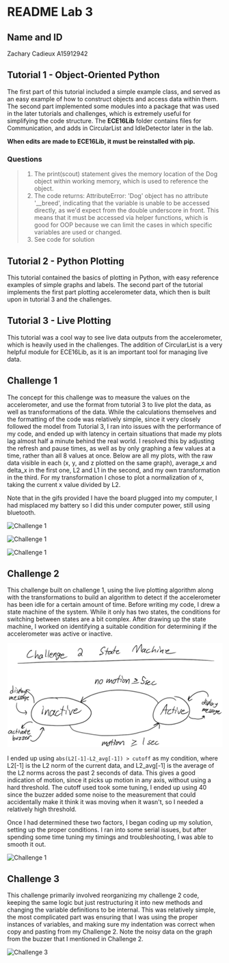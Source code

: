 [//]: <> (Titles)

# README Lab 3

[//]: <> (Name and ID)

## Name and ID

Zachary Cadieux A15912942

[//]: <> (Lab 1 Content)

## Tutorial 1 - Object-Oriented Python

The first part of this tutorial included a simple example class, and served as an easy example of how to construct objects and access data within them. The second part implemented some modules into a package that was used in the later tutorials and challenges, which is extremely useful for simplifying the code structure. The **ECE16Lib** folder contains files for Communication, and adds in CircularList and IdleDetector later in the lab. 

**When edits are made to **ECE16Lib**, it must be reinstalled with pip.**

### Questions

> 1) The print(scout) statement gives the memory location of the Dog object within working memory, which is used to reference the object.
> 2) The code returns: AttributeError: 'Dog' object has no attribute '__breed', indicating that the variable is unable to be accessed directly, as we'd expect from the double underscore in front. This means that it must be accessed via helper functions, which is good for OOP because we can limit the cases in which specific variables are used or changed.
> 3) See code for solution

## Tutorial 2 - Python Plotting

This tutorial contained the basics of plotting in Python, with easy reference examples of simple graphs and labels. The second part of the tutorial implements the first part plotting accelerometer data, which then is built upon in tutorial 3 and the challenges. 

## Tutorial 3 - Live Plotting

This tutorial was a cool way to see live data outputs from the accelerometer, which is heavily used in the challenges. The addition of CircularList is a very helpful module for ECE16Lib, as it is an important tool for managing live data. 

## Challenge 1

The concept for this challenge was to measure the values on the accelerometer, and use the format from tutorial 3 to live plot the data, as well as transformations of the data. While the calculations themselves and the formatting of the code was relatively simple, since it very closely followed the model from Tutorial 3, I ran into issues with the performance of my code, and ended up with latency in certain situations that made my plots lag almost half a minute behind the real world. I resolved this by adjusting the refresh and pause times, as well as by only graphing a few values at a time, rather than all 8 values at once. Below are all my plots, with the raw data visible in each (x, y, and z plotted on the same graph), average_x and delta_x in the first one, L2 and L1 in the second, and my own transformation in the third. For my transformation I chose to plot a normalization of x, taking the current x value divided by L2. 

Note that in the gifs provided I have the board plugged into my computer, I had misplaced my battery so I did this under computer power, still using bluetooth. 

![Challenge 1](images/challenge1part1.gif)

![Challenge 1](images/challenge1part2.gif)

![Challenge 1](images/challenge1part3.gif)

## Challenge 2

This challenge built on challenge 1, using the live plotting algorithm along with the transformations to build an algorithm to detect if the accelerometer has been idle for a certain amount of time. Before writing my code, I drew a state machine of the system. While it only has two states, the conditions for switching between states are a bit complex. After drawing up the state machine, I worked on identifying a suitable condition for determining if the accelerometer was active or inactive.

![Challenge 2](images/challenge2statemachine.png)

I ended up using `abs(L2[-1]-L2_avg[-1]) > cutoff` as my condition, where L2[-1] is the L2 norm of the current data, and L2_avg[-1] is the average of the L2 norms across the past 2 seconds of data. This gives a good indication of motion, since it picks up motion in any axis, without using a hard threshold. The cutoff used took some tuning, I ended up using 40 since the buzzer added some noise to the measurement that could accidentally make it think it was moving when it wasn't, so I needed a relatively high threshold.

Once I had determined these two factors, I began coding up my solution, setting up the proper conditions. I ran into some serial issues, but after spending some time tuning my timings and troubleshooting, I was able to smooth it out. 

![Challenge 1](images/challenge2.gif)

## Challenge 3

This challenge primarily involved reorganizing my challenge 2 code, keeping the same logic but just restructuring it into new methods and changing the variable definitions to be internal. This was relatively simple, the most complicated part was ensuring that I was using the proper instances of variables, and making sure my indentation was correct when copy and pasting from my Challenge 2. Note the noisy data on the graph from the buzzer that I mentioned in Challenge 2.

![Challenge 3](images/challenge3.gif)
